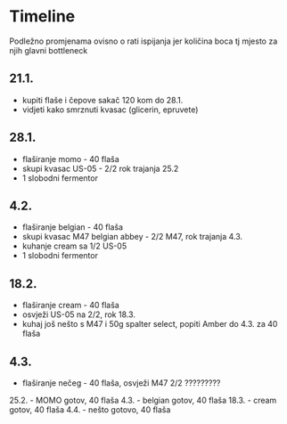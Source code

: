 
# Timeline
Podležno promjenama ovisno o rati ispijanja jer količina boca 
tj mjesto za njih glavni bottleneck
## 21.1.
* kupiti flaše i čepove sakač 120 kom do 28.1.
* vidjeti kako smrznuti kvasac (glicerin, epruvete)
## 28.1.
* flaširanje momo - 40 flaša
* skupi kvasac US-05 - 2/2 rok trajanja  25.2 
* 1 slobodni fermentor
## 4.2. 
* flaširanje belgian - 40 flaša
* skupi kvasac M47 belgian abbey - 2/2 M47, rok trajanja 4.3.
* kuhanje cream sa 1/2 US-05
* 1 slobodni fermentor
## 18.2.
* flaširanje cream - 40 flaša
* osvježi US-05 na 2/2, rok 18.3.
* kuhaj još nešto s M47 i 50g spalter select, popiti Amber do 4.3. za 40 flaša
## 4.3.
* flaširanje nečeg - 40 flaša, osvježi M47 2/2
?????????

25.2. - MOMO gotov, 40 flaša
4.3. - belgian gotov, 40 flaša
18.3. - cream gotov, 40 flaša
4.4. - nešto gotovo, 40 flaša
